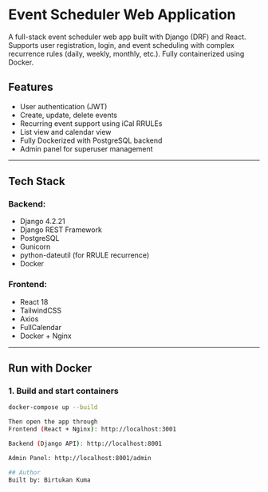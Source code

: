 # Event Scheduler Web Application

A full-stack event scheduler web app built with Django (DRF) and React. Supports user registration, login, and event scheduling with complex recurrence rules (daily, weekly, monthly, etc.). Fully containerized using Docker.

## Features

- User authentication (JWT)
- Create, update, delete events
- Recurring event support using iCal RRULEs
- List view and calendar view
- Fully Dockerized with PostgreSQL backend
- Admin panel for superuser management

---

## Tech Stack

### Backend:
- Django 4.2.21
- Django REST Framework
- PostgreSQL
- Gunicorn
- python-dateutil (for RRULE recurrence)
- Docker

### Frontend:
- React 18
- TailwindCSS
- Axios
- FullCalendar
- Docker + Nginx

---
## Run with Docker

### 1. Build and start containers

```bash
docker-compose up --build

Then open the app through
Frontend (React + Nginx): http://localhost:3001

Backend (Django API): http://localhost:8001

Admin Panel: http://localhost:8001/admin

## Author
Built by: Birtukan Kuma

